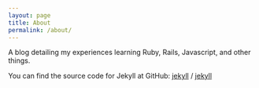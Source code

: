 ```yaml
---
layout: page
title: About
permalink: /about/
---
```


A blog detailing my experiences learning Ruby, Rails, Javascript, and other things.

You can find the source code for Jekyll at GitHub:
[jekyll][jekyll-organization] /
[jekyll](https://github.com/jekyll/jekyll)


[jekyll-organization]: https://github.com/jekyll
